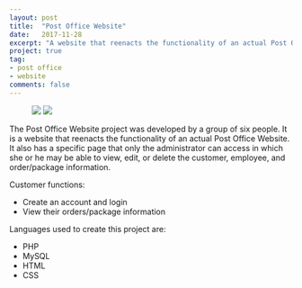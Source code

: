 ```yaml
---
layout: post
title:  "Post Office Website"
date:   2017-11-28
excerpt: "A website that reenacts the functionality of an actual Post Office Website."
project: true
tag:
- post office
- website
comments: false
---
```


<figure>
    <a href="https://farm5.staticflickr.com/4851/43941759320_c6fcdb19f2_z.jpg"><img src="https://farm5.staticflickr.com/4851/43941759320_c6fcdb19f2_z.jpg"></a>
    <a href="https://farm5.staticflickr.com/4806/43941759620_74470609a4_z.jpg"><img src="https://farm5.staticflickr.com/4806/43941759620_74470609a4_z.jpg"></a>
</figure>

The Post Office Website project was developed by a group of six people. It is a website that reenacts the functionality of an actual Post Office Website. It also has a specific page that only the administrator can access in which she or he may be able to view, edit, or delete the customer, employee, and order/package information.

Customer functions:
* Create an account and login
* View their orders/package information

Languages used to create this project are:
* PHP
* MySQL
* HTML
* CSS
